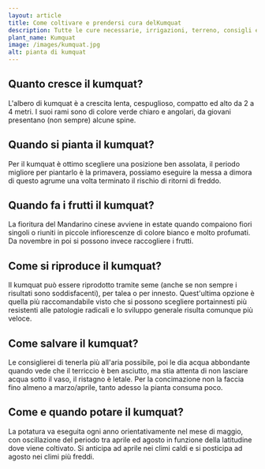 ```yaml
---
layout: article
title: Come coltivare e prendersi cura delKumquat
description: Tutte le cure necessarie, irrigazioni, terreno, consigli e molto altro sulla coltivazione del Kumquat
plant_name: Kumquat
image: /images/kumquat.jpg
alt: pianta di kumquat
---
```


## Quanto cresce il kumquat?

L'albero di kumquat è a crescita lenta, cespuglioso, compatto ed alto da 2 a 4 metri. I suoi rami sono di colore verde chiaro e angolari, da giovani presentano (non sempre) alcune spine.

## Quando si pianta il kumquat?

Per il kumquat è ottimo scegliere una posizione ben assolata, il periodo migliore per piantarlo è la primavera, possiamo eseguire la messa a dimora di questo agrume una volta terminato il rischio di ritorni di freddo.

## Quando fa i frutti il kumquat?

La fioritura del Mandarino cinese avviene in estate quando compaiono fiori singoli o riuniti in piccole infiorescenze di colore bianco e molto profumati. Da novembre in poi si possono invece raccogliere i frutti.

## Come si riproduce il kumquat?

Il kumquat può essere riprodotto tramite seme (anche se non sempre i risultati sono soddisfacenti), per talea o per innesto. Quest'ultima opzione è quella più raccomandabile visto che si possono scegliere portainnesti più resistenti alle patologie radicali e lo sviluppo generale risulta comunque più veloce.

## Come salvare il kumquat?

Le consiglierei di tenerla più all'aria possibile, poi le dia acqua abbondante quando vede che il terriccio è ben asciutto, ma stia attenta di non lasciare acqua sotto il vaso, il ristagno è letale. Per la concimazione non la faccia fino almeno a marzo/aprile, tanto adesso la pianta consuma poco.

## Come e quando potare il kumquat?

La potatura va eseguita ogni anno orientativamente nel mese di maggio, con oscillazione del periodo tra aprile ed agosto in funzione della latitudine dove viene coltivato. Si anticipa ad aprile nei climi caldi e si posticipa ad agosto nei climi più freddi.

